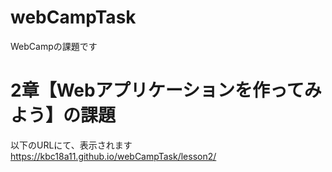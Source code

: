 # webCampTask
WebCampの課題です
# 2章【Webアプリケーションを作ってみよう】の課題
以下のURLにて、表示されます
https://kbc18a11.github.io/webCampTask/lesson2/
